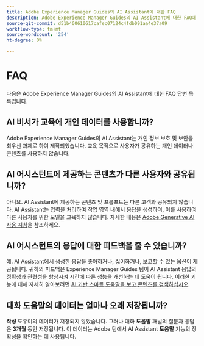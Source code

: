 ```yaml
---
title: Adobe Experience Manager Guides의 AI Assistant에 대한 FAQ
description: Adobe Experience Manager Guides의 AI Assistant에 대한 FAQ에 대해 알아봅니다.
source-git-commit: d51b460610617cafec07124c4fdb091aa4e37a09
workflow-type: tm+mt
source-wordcount: '254'
ht-degree: 0%

---
```



# FAQ

다음은 Adobe Experience Manager Guides의 AI Assistant에 대한 FAQ 답변 목록입니다.

## AI 비서가 교육에 개인 데이터를 사용합니까?

Adobe Experience Manager Guides의 AI Assistant는 개인 정보 보호 및 보안을 최우선 과제로 하여 제작되었습니다. 교육 목적으로 사용자가 공유하는 개인 데이터나 콘텐츠를 사용하지 않습니다.

## AI 어시스턴트에 제공하는 콘텐츠가 다른 사용자와 공유됩니까?

아니요. AI Assistant에 제공하는 콘텐츠 및 프롬프트는 다른 고객과 공유되지 않습니다. AI Assistant는 입력을 처리하여 작업 영역 내에서 응답을 생성하며, 이를 사용하여 다른 사용자를 위한 모델을 교육하지 않습니다. 자세한 내용은 [Adobe Generative AI 사용 지침](https://www.adobe.com/kr/legal/licenses-terms/adobe-dx-gen-ai-user-guidelines.html)을 참조하세요.

## AI 어시스턴트의 응답에 대한 피드백을 줄 수 있습니까?

예. AI Assistant에서 생성한 응답을 좋아하거나, 싫어하거나, 보고할 수 있는 옵션이 제공됩니다. 귀하의 피드백은 Experience Manager Guides 팀이 AI Assistant 응답의 정확성과 관련성을 향상시켜 시간에 따른 성능을 개선하는 데 도움이 됩니다. 이러한 기능에 대해 자세히 알아보려면 [AI 기반 스마트 도움말을 보고 콘텐츠를 검색하십시오](./ai-based-smart-help.md).

## 대화 도움말의 데이터는 얼마나 오래 저장됩니까?

**작성** 도우미의 데이터가 저장되지 않았습니다. 그러나 대화 **도움말** 패널의 질문과 응답은 **3개월** 동안 저장됩니다. 이 데이터는 Adobe 팀에서 AI Assistant **도움말** 기능의 정확성을 확인하는 데 사용됩니다.




